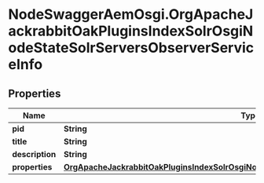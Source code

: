 # NodeSwaggerAemOsgi.OrgApacheJackrabbitOakPluginsIndexSolrOsgiNodeStateSolrServersObserverServiceInfo

## Properties

Name | Type | Description | Notes
------------ | ------------- | ------------- | -------------
**pid** | **String** |  | [optional] 
**title** | **String** |  | [optional] 
**description** | **String** |  | [optional] 
**properties** | [**OrgApacheJackrabbitOakPluginsIndexSolrOsgiNodeStateSolrServersObserverServiceProperties**](OrgApacheJackrabbitOakPluginsIndexSolrOsgiNodeStateSolrServersObserverServiceProperties.md) |  | [optional] 


